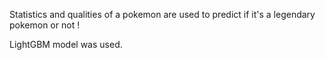 Statistics and qualities of a pokemon are used to predict if it's a legendary pokemon or not !

LightGBM model was used.
